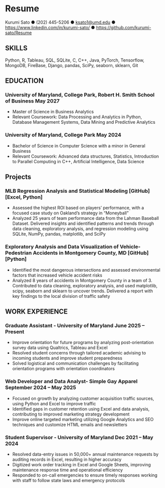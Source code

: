 # Resume
 Kurumi Sato
 ● (202) 445-5206
 ● ksato1@umd.edu
 ● https://www.linkedin.com/in/kurumi-sato/
 ● https://github.com/kurumi-sato/Resume

## SKILLS
Python, R, Tableau, SQL, SQLite, C, C++, Java, PyTorch, Tensorflow, MongoDB, FireBase, Django, pandas, SciPy, seaborn, sklearn, Git

## EDUCATION

### University of Maryland, College Park, Robert H. Smith School of Business                                          May 2027
- Master of Science in Business Analytics
- Relevant Coursework: Data Processing and Analytics in Python, Database Management Systems, Data Mining and Predictive Analytics
### University of Maryland, College Park                                                                              May 2024
- Bachelor of Science in Computer Science with a minor in General Business
- Relevant Coursework: Advanced data structures, Statistics, Introduction to Parallel Computing in C++, Artificial Intelligence, Data Science

## Projects
### MLB Regression Analysis and Statistical Modeling [GitHub] [Excel, Python]
- Assessed the highest ROI based on players’ performance, with a focused case study on Oakland’s strategy in “Moneyball”
- Analyzed 25 years of team performance data from the Lahman Baseball Dataset. Delivered insights and identified patterns and
trends through data cleaning, exploratory analysis, and regression modeling using SQLite, NumPy, pandas, matplotlib, and SciPy

### Exploratory Analysis and Data Visualization of Vehicle-Pedestrian Accidents in Montgomery County, MD [GitHub] [Python]
- Identified the most dangerous intersections and assessed environmental factors that increased vehicle accident risks
- Analyzed 8 years of accidents in Montgomery County in a team of 3. Contributed to data cleaning, exploratory analysis, and used
matplotlib, scipy, seaborn and sklearn to uncover trends. Delivered a report with key findings to the local division of traffic safety


## WORK EXPERIENCE

### Graduate Assistant - University of Maryland                                                            June 2025 – Present
- Improve orientation for future programs by analyzing post-orientation survey data using Qualtrics, Tableau and Excel
- Resolved student concerns through tailored academic advising to incoming students and improve student preparedness
- Solved logistical and communication challenges by facilitating orientation programs with orientation coordinators

### Web Developer and Data Analyst- Simple Gay Apparel                                               September 2024 – May 2025
- Focused on growth by analyzing customer acquisition traffic sources, using Python and Excel to improve traffic
- Identified gaps in customer retention using Excel and data analysis, contributing to improved marketing strategy development
- Improve online targeted marketing utilizing Google Analytics and SEO techniques and customize HTML emails and newsletters

### Student Supervisor - University of Maryland                                                            Dec 2021 – May 2024
- Resolved data-entry issues in 50,000+ annual maintenance requests by auditing records in Excel, resulting in higher accuracy
- Digitized work order tracking in Excel and Google Sheets, improving maintenance response time and operational efficiency
- Responded to on-call emergencies to ensure timely responses working with staff to follow state laws and emergency protocols
